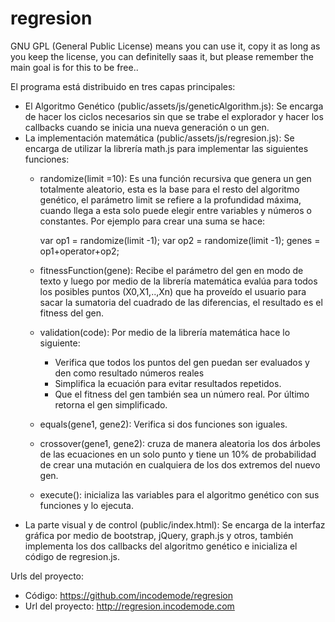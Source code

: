 # regresion

GNU GPL (General Public License) means you can use it, copy it as long as you keep the license, you can definitelly saas it, but please remember the main goal is for this to be free..
 
El programa está distribuido en tres capas principales:

- El Algoritmo Genético (public/assets/js/geneticAlgorithm.js): Se encarga de hacer los ciclos necesarios sin que se trabe el explorador y hacer los callbacks cuando se inicia una nueva generación o un gen.
- La implementación matemática (public/assets/js/regresion.js): Se encarga de utilizar la librería math.js para implementar las siguientes funciones:
	* randomize(limit =10): Es una función recursiva que genera un gen totalmente aleatorio, esta es la base para el resto del algoritmo genético, el parámetro limit se refiere a la profundidad máxima, cuando llega a esta solo puede elegir entre variables y números o constantes. Por ejemplo para crear una suma se hace:

		var op1 = randomize(limit -1);
		var op2 = randomize(limit -1);
		genes = op1+operator+op2;

	* fitnessFunction(gene): Recibe el parámetro del gen en modo de texto y luego por medio de la librería matemática evalúa para todos los posibles puntos (X0,X1,..,Xn) que ha proveído el usuario para sacar la sumatoria del cuadrado de las diferencias, el resultado es el fitness del gen.
	* validation(code): Por medio de la librería matemática hace lo siguiente:
		- Verifica que todos los puntos del gen puedan ser evaluados y den como resultado números reales
		- Simplifica la ecuación para evitar resultados repetidos.
		- Que el fitness del gen también sea un número real.
		Por último retorna el gen simplificado.
	* equals(gene1, gene2): Verifica si dos funciones son iguales.
	* crossover(gene1, gene2): cruza de manera aleatoria los dos árboles de las ecuaciones en un solo punto y tiene un 10% de probabilidad de crear una mutación en cualquiera de los dos extremos del nuevo gen.
	* execute(): inicializa las variables para el algoritmo genético con sus funciones y lo ejecuta.
- La parte visual y de control (public/index.html): Se encarga de la interfaz gráfica por medio de bootstrap, jQuery, graph.js y otros, también implementa los dos callbacks del algoritmo genético e inicializa el código de regresion.js.

Urls del proyecto:
- Código: https://github.com/incodemode/regresion
- Url del proyecto: http://regresion.incodemode.com

